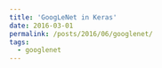 ```yaml
---
title: 'GoogLeNet in Keras'
date: 2016-03-01
permalink: /posts/2016/06/googlenet/
tags:
  - googlenet
---
```

